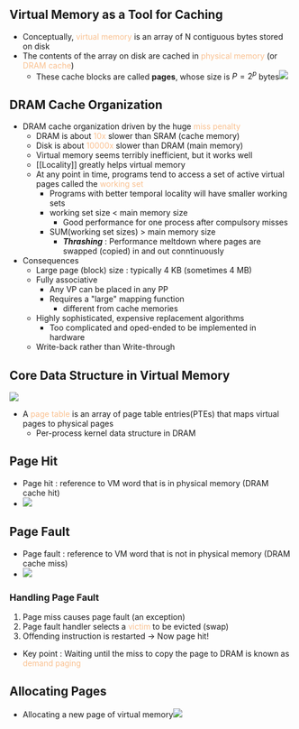 ## Virtual Memory as a Tool for Caching
- Conceptually, <font color="#fac08f">virtual memory</font> is an array of N contiguous bytes stored on disk
- The contents of the array on disk are cached in <font color="#fac08f">physical memory</font> (or <font color="#fac08f">DRAM cache</font>)
	- These cache blocks are called **pages**, whose size is $P=2^p$ bytes![](https://i.imgur.com/X9E7Nu8.png)
## DRAM Cache Organization
- DRAM cache organization driven by the huge <font color="#fac08f">miss penalty</font>
	- DRAM is about <font color="#fac08f">10x</font> slower than SRAM (cache memory)
	- Disk is about <font color="#fac08f">10000x</font> slower than DRAM (main memory)
	- Virtual memory seems terribly inefficient, but it works well
	- [[Locality]] greatly helps virtual memory
	- At any point in time, programs tend to access a set of active virtual pages called the <font color="#fac08f">working set</font>
		- Programs with better temporal locality will have smaller working sets
		- working set size < main memory size
			- Good performance for one process after compulsory misses
		- SUM(working set sizes) > main memory size
			- ***Thrashing*** : Performance meltdown where pages are swapped (copied) in and out conntinuously
- Consequences
	- Large page (block) size : typically 4 KB (sometimes 4 MB)
	- Fully associative
		- Any VP can be placed in any PP
		- Requires a "large" mapping function
			- different from cache memories
	- Highly sophisticated, expensive replacement algorithms
		- Too complicated and oped-ended to be implemented in hardware
	- Write-back rather than Write-through
## Core Data Structure in Virtual Memory
![](https://i.imgur.com/L0NPiYe.png)
- A <font color="#fac08f">page table</font> is an array of page table entries(PTEs) that maps virtual pages to physical pages
	- Per-process kernel data structure in DRAM
## Page Hit
- Page hit : reference to VM word that is in physical memory (DRAM cache hit)
- ![](https://i.imgur.com/PzKYVne.png)
## Page Fault
- Page fault : reference to VM word that is not in physical memory (DRAM cache miss)
- ![](https://i.imgur.com/aN9gqyI.png)
### Handling Page Fault
1. Page miss causes page fault (an exception)
2. Page fault handler selects a <font color="#fac08f">victim</font> to be evicted (swap)
3. Offending instruction is restarted $\rightarrow$ Now page hit!
- Key point : Waiting until the miss to copy the page to DRAM is known as <font color="#fac08f">demand paging</font>
## Allocating Pages
- Allocating a new page of virtual memory![](https://i.imgur.com/OsyWUr1.png)
